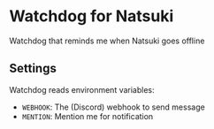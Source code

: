 Watchdog for Natsuki
====================

Watchdog that reminds me when Natsuki goes offline

## Settings

Watchdog reads environment variables:

- `WEBHOOK`: The (Discord) webhook to send message
- `MENTION`: Mention me for notification